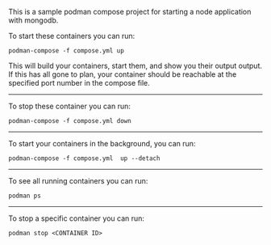 This is a sample podman compose project for starting a node application with mongodb.

To start these containers you can run:

`podman-compose -f compose.yml up`

This will build your containers, start them, and show you their output output.
If this has all gone to plan, your container should be reachable at the specified port
number in the compose file.

---

To stop these container you can run:

`podman-compose -f compose.yml down`

---

To start your containers in the background, you can run:

`podman-compose -f compose.yml  up --detach`

---

To see all running containers you can run:

`podman ps`

---

To stop a specific container you can run:

`podman stop <CONTAINER ID>`
